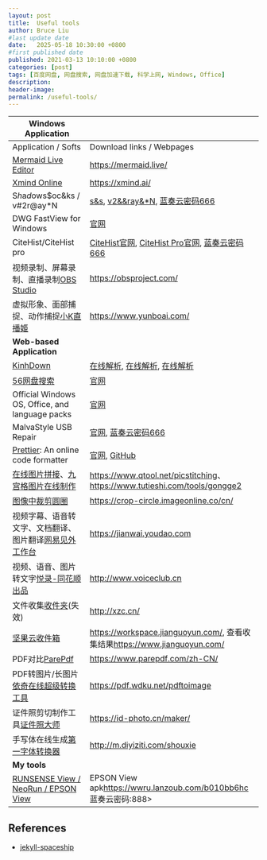 ```yaml
---
layout: post
title:  Useful tools
author: Bruce Liu
#last update date
date:   2025-05-18 10:30:00 +0800
#first published date
published: 2021-03-13 10:10:00 +0800
categories: [post]
tags: [百度网盘, 网盘搜索, 网盘加速下载, 科学上网, Windows, Office]
description: 
header-image: 
permalink: /useful-tools/
---
```


<!--the above is the excerpt-->
<!--more-->
<!--the following is the text-->

| **Windows Application** ||
| ---------------------------|----------------------------|
| Application / Softs        | Download links / Webpages  |
| [Mermaid Live Editor](https://mermaid.live/) | <https://mermaid.live/> |
| [Xmind Online](https://xmind.ai/) | <https://xmind.ai/> |
| S*h*a*d*ows$oc&ks / v#2r@ay*N | [s&s](https://shadowsocks.org/en/download/clients.html), [v2&&ray&*N](https://github.com/2dust/v2rayN/releases), [蓝奏云密码666](https://wwe.lanzous.com/b01099klg) |
| DWG FastView for Windows | [官网](https://en.dwgfastview.com/cloud/download/) |
| CiteHist/CiteHist pro | [CiteHist官网], [CiteHist Pro官网], [蓝奏云密码666](https://wwe.lanzous.com/b010bc9dc) |
| 视频录制、屏幕录制、直播录制[OBS Studio](https://obsproject.com/) | <https://obsproject.com/> |
| 虚拟形象、面部捕捉、动作捕捉[小K直播姬](https://www.yunboai.com/) | <https://www.yunboai.com/> |
| **Web-based Application** ||
| [KinhDown] | [在线解析](https://pan.kdbaidu.com/), [在线解析](https://yun.kdbaidu.com/), [在线解析](https://www.kdbaidu.com/) |
| [56网盘搜索] | [官网](https://www.56wangpan.com/) |
| Official Windows OS, Office, and language packs| [官网](https://tb.rg-adguard.net/public.php) |
| MalvaStyle USB Repair | [官网](https://malvastyle.com/disk-repair-application-by-malvastyle/), [蓝奏云密码666](https://www.lanzouq.com/b01139k8d) |
| [Prettier]: An online code formatter | [官网](https://prettier.io/), [GitHub](https://github.com/prettier/prettier) |
| [在线图片拼接](https://www.qtool.net/picstitching)、[九宫格图片在线制作](https://www.tutieshi.com/tools/gongge2) | <https://www.qtool.net/picstitching>、<https://www.tutieshi.com/tools/gongge2> |
| [图像中裁剪圆圈](https://crop-circle.imageonline.co/cn/) | <https://crop-circle.imageonline.co/cn/> |
| 视频字幕、语音转文字、文档翻译、图片翻译[网易见外工作台](https://jianwai.youdao.com) | <https://jianwai.youdao.com> |
| 视频、语音、图片转文字[悦录-同花顺出品](http://www.voiceclub.cn) | <http://www.voiceclub.cn> |
| 文件收集[收件夹](http://xzc.cn/)(失效) | <http://xzc.cn/> |
| [坚果云](https://www.jianguoyun.com/)[收件箱](https://workspace.jianguoyun.com/) | <https://workspace.jianguoyun.com/>, 查看收集结果<https://www.jianguoyun.com/> |
| PDF对比[ParePdf](https://www.parepdf.com/zh-CN/) | <https://www.parepdf.com/zh-CN/> |
| PDF转图片/长图片[依奇在线超级转换工具](https://www.wdku.net/) | <https://pdf.wdku.net/pdftoimage> |
| 证件照剪切制作工具[证件照大师](https://id-photo.cn/maker/) | <https://id-photo.cn/maker/> |
| 手写体在线生成[第一字体转换器](http://m.diyiziti.com/shouxie) | <http://m.diyiziti.com/shouxie> |
| **My tools** ||
| [RUNSENSE View / NeoRun / EPSON View](https://go-wellness.epson.com/neo-run/user/view/) | EPSON View apk<https://wwru.lanzoub.com/b010bb6hc>蓝奏云密码:888> |


## References

- [jekyll-spaceship](https://github.com/jeffreytse/jekyll-spaceship)

<!--links-->
[KinhDown]: http://kinhdown.kinh.cc/
[56网盘搜索]: https://www.56wangpan.com/
[CiteHist官网]: https://support.clarivate.com/ScientificandAcademicResearch/s/article/HistCite-No-longer-in-active-development-or-officially-supported?language=en_US
[CiteHist Pro官网]: https://zhuanlan.zhihu.com/p/20902898
[Prettier]: https://github.com/prettier/prettier
